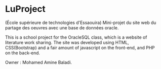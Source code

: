 # LuProject
(École supérieure de technologies d'Essaouira) Mini-projet du site web du partage des oeuvres avec une base de données oracle.

This is a school project for the OracleSQL class, which is a website of literature work sharing. The site was developed using HTML,
CSS(Bootstrap) and a fair amount of javascript on the front-end, and PHP on the back-end.

Owner : Mohamed Amine Baladi.
